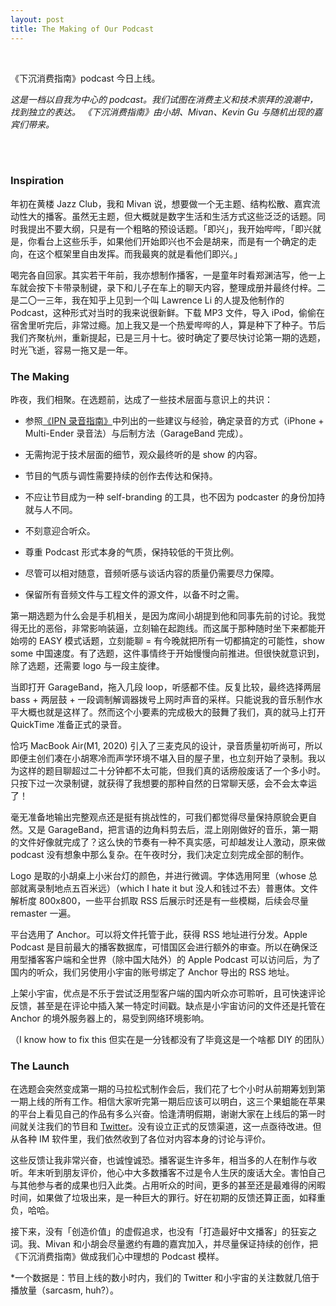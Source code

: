 ```yaml
---
layout: post
title: The Making of Our Podcast
---
```


<br>

《下沉消费指南》podcast 今日上线。

*这是一档以自我为中心的 podcast。我们试图在消费主义和技术崇拜的浪潮中，找到独立的表达。*
*《下沉消费指南》由小胡、Mivan、Kevin Gu 与随机出现的嘉宾们带来。*

<br>

<!--excerpt-->

<br>

### Inspiration

年初在黄楼 Jazz Club，我和 Mivan 说，想要做一个无主题、结构松散、嘉宾流动性大的播客。虽然无主题，但大概就是数字生活和生活方式这些泛泛的话题。同时我提出不要大纲，只是有一个粗略的预设话题。「即兴」，我开始哔哔，「即兴就是，你看台上这些乐手，如果他们开始即兴也不会是胡来，而是有一个确定的走向，在这个框架里自由发挥。而我最爽的就是看他们即兴。」

喝完各自回家。其实若干年前，我亦想制作播客，一是童年时看郑渊洁写，他一上车就会按下卡带录制键，录下和儿子在车上的聊天内容，整理成册并最终付梓。二是二〇一三年，我在知乎上见到一个叫 Lawrence Li 的人提及他制作的 Podcast，这种形式对当时的我来说很新鲜。下载 MP3 文件，导入 iPod，偷偷在宿舍里听完后，非常过瘾。加上我又是一个热爱哔哔的人，算是种下了种子。节后我们齐聚杭州，重新提起，已是三月十七。彼时确定了要尽快讨论第一期的选题，时光飞逝，容易一拖又是一年。



### The Making

昨夜，我们相聚。在选题前，达成了一些技术层面与意识上的共识：

- 参照[《IPN 录音指南》](https://blog.yitianshijie.net/2017/10/13/ipn-guide-to-podcast-recording/)中列出的一些建议与经验，确定录音的方式（iPhone + Multi-Ender 录音法）与后制方法（GarageBand 完成）。
- 无需拘泥于技术层面的细节，观众最终听的是 show 的内容。
- 节目的气质与调性需要持续的创作去传达和保持。
- 不应让节目成为一种 self-branding 的工具，也不因为 podcaster 的身份加持就与人不同。
- 不刻意迎合听众。
- 尊重 Podcast 形式本身的气质，保持较低的干货比例。

- 尽管可以相对随意，音频听感与谈话内容的质量仍需要尽力保障。

- 保留所有音频文件与工程文件的源文件，以备不时之需。

第一期选题为什么会是手机相关，是因为席间小胡提到他和同事先前的讨论。我觉得无比的恶俗，非常影响装逼，立刻输在起跑线。而这属于那种随时坐下来都能开始唠的 EASY 模式话题，立刻能聊 = 有今晚就把所有一切都搞定的可能性，show some 中国速度。有了选题，这件事情终于开始慢慢向前推进。但很快就意识到，除了选题，还需要 logo 与一段主旋律。

当即打开 GarageBand，拖入几段 loop，听感都不佳。反复比较，最终选择两层 bass + 两层鼓 + 一段调制解调器拨号上网时声音的采样。只能说我的音乐制作水平大概也就是这样了。然而这个小要素的完成极大的鼓舞了我们，真的就马上打开 QuickTime 准备正式的录音。

恰巧 MacBook Air(M1, 2020) 引入了三麦克风的设计，录音质量初听尚可，所以即便主创们凑在小胡寒冷而声学环境不堪入目的屋子里，也立刻开始了录制。我以为这样的题目聊超过二十分钟都不太可能，但我们真的话痨般废话了一个多小时。只按下过一次录制键，就获得了我想要的那种自然的日常聊天感，会不会太幸运了！

毫无准备地输出完整观点还是挺有挑战性的，可我们都觉得尽量保持原貌会更自然。又是 GarageBand，把言语的边角料剪去后，混上刚刚做好的音乐，第一期的文件好像就完成了？这么快的节奏有一种不真实感，可却越发让人激动，原来做 podcast 没有想象中那么复杂。在午夜时分，我们决定立刻完成全部的制作。

Logo 是取的小胡桌上小米台灯的颜色，并进行微调。字体选用阿里（whose 总部就离录制地点五百米远）（which I hate it but 没人和钱过不去）普惠体。文件解析度 800x800，一些平台抓取 RSS 后展示时还是有一些模糊，后续会尽量 remaster 一遍。

平台选用了 Anchor。可以将文件托管于此，获得 RSS 地址进行分发。Apple Podcast 是目前最大的播客数据库，可惜国区会进行额外的审查。所以在确保泛用型播客客户端和全世界（除中国大陆外）的 Apple Podcast 可以访问后，为了国内的听众，我们另使用小宇宙的账号绑定了 Anchor 导出的 RSS 地址。

上架小宇宙，优点是不乐于尝试泛用型客户端的国内听众亦可聆听，且可快速评论反馈，甚至是在评论中插入某一特定时间戳。缺点是小宇宙访问的文件还是托管在 Anchor 的境外服务器上的，易受到网络环境影响。

（I know how to fix this 但实在是一分钱都没有了毕竟这是一个啥都 DIY 的团队）



### The Launch

在选题会突然变成第一期的马拉松式制作会后，我们花了七个小时从前期筹划到第一期上线的所有工作。相信大家听完第一期后应该可以明白，这三个果蛆能在苹果的平台上看见自己的作品有多么兴奋。恰逢清明假期，谢谢大家在上线后的第一时间就关注我们的节目和 [Twitter](https://twitter.com/cheaperlifstyl)。没有设立正式的反馈渠道，这一点亟待改进。但从各种 IM 软件里，我们依然收到了各位对内容本身的讨论与评价。

这些反馈让我非常兴奋，也诚惶诚恐。播客诞生许多年，相当多的人在制作与收听。年末听到朋友评价，他心中大多数播客不过是令人生厌的废话大全。害怕自己与其他参与者的成果也归入此类。占用听众的时间，更多的甚至还是最难得的闲暇时间，如果做了垃圾出来，是一种巨大的罪行。好在初期的反馈还算正面，如释重负，哈哈。

接下来，没有「创造价值」的虚假追求，也没有「打造最好中文播客」的狂妄之词。我、Mivan 和小胡会尽量邀约有趣的嘉宾加入，并尽量保证持续的创作，把《下沉消费指南》做成我们心中理想的 Podcast 模样。





*一个数据是：节目上线的数小时内，我们的 Twitter 和小宇宙的关注数就几倍于播放量（sarcasm, huh?）。
